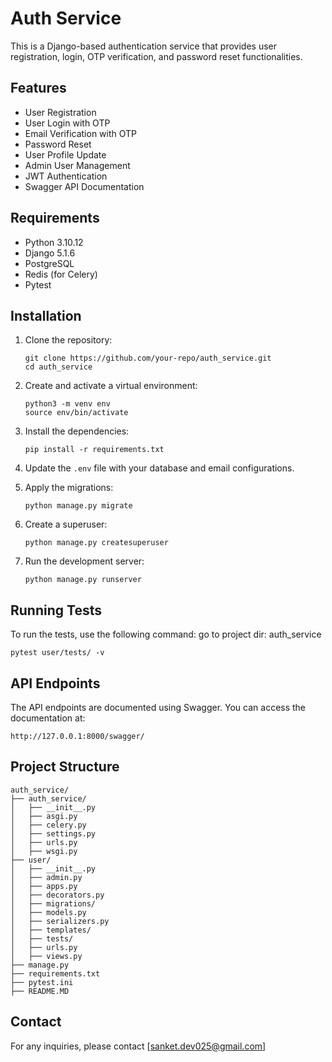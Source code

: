 # Auth Service

This is a Django-based authentication service that provides user registration, login, OTP verification, and password reset functionalities.

## Features

- User Registration
- User Login with OTP
- Email Verification with OTP
- Password Reset
- User Profile Update
- Admin User Management
- JWT Authentication
- Swagger API Documentation

## Requirements

- Python 3.10.12
- Django 5.1.6
- PostgreSQL
- Redis (for Celery)
- Pytest

## Installation

1. Clone the repository:
    ```
    git clone https://github.com/your-repo/auth_service.git
    cd auth_service
    ```

2. Create and activate a virtual environment:
    ```
    python3 -m venv env
    source env/bin/activate
    ```

3. Install the dependencies:
    ```
    pip install -r requirements.txt
    ```
<!-- 
4. Set up the environment variables:
    ```sh
    cp auth_service/.env-sample auth_service/.env
    ``` -->

4. Update the `.env` file with your database and email configurations.

5. Apply the migrations:
    ```
    python manage.py migrate
    ```

7. Create a superuser:
    ```
    python manage.py createsuperuser
    ```

8. Run the development server:
    ```
    python manage.py runserver
    ```

## Running Tests

To run the tests, use the following command:
go to project dir: auth_service 
```
pytest user/tests/ -v
```

## API Endpoints

The API endpoints are documented using Swagger. You can access the documentation at:
```
http://127.0.0.1:8000/swagger/
```

## Project Structure

```
auth_service/
├── auth_service/
│   ├── __init__.py
│   ├── asgi.py
│   ├── celery.py
│   ├── settings.py
│   ├── urls.py
│   ├── wsgi.py
├── user/
│   ├── __init__.py
│   ├── admin.py
│   ├── apps.py
│   ├── decorators.py
│   ├── migrations/
│   ├── models.py
│   ├── serializers.py
│   ├── templates/
│   ├── tests/
│   ├── urls.py
│   ├── views.py
├── manage.py
├── requirements.txt
├── pytest.ini
├── README.MD
```

## Contact

For any inquiries, please contact [sanket.dev025@gmail.com]
